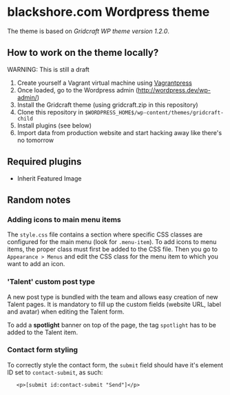 # blackshore.com Wordpress theme

The theme is based on _Gridcraft WP theme version 1.2.0_.

## How to work on the theme locally?

WARNING: This is still a draft

1. Create yourself a Vagrant virtual machine using [Vagrantpress](http://vagrantpress.org)
1. Once loaded, go to the Wordpress admin (http://wordpress.dev/wp-admin/)
1. Install the Gridcraft theme (using gridcraft.zip in this repository) 
1. Clone this repository in `$WORDPRESS_HOME$/wp-content/themes/gridcraft-child`
1. Install plugins (see below)
1. Import data from production website and start hacking away like there's no tomorrow
 
## Required plugins

 - Inherit Featured Image
 
## Random notes 

### Adding icons to main menu items

The `style.css` file contains a section where specific CSS classes are configured for the main menu (look for `.menu-item`).
To add icons to menu items, the proper class must first be added to the CSS file. Then you go to
`Appearance > Menus` and edit the CSS class for the menu item to which you want to add an icon.
 
### 'Talent' custom post type

A new post type is bundled with the team and allows easy creation of new Talent pages. It is mandatory to fill up
the custom fields (website URL, label and avatar) when editing the Talent form.

To add a **spotlight** banner on top of the page, the tag `spotlight` has to be added to the Talent item.

### Contact form styling

To correctly style the contact form, the `submit` field should have it's element ID set to `contact-submit`, as such:

```
   <p>[submit id:contact-submit "Send"]</p>
```
